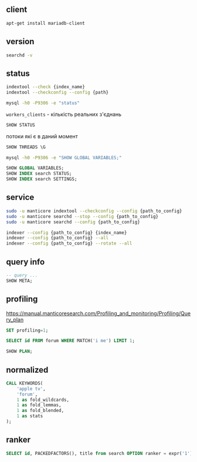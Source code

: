 ## client

```sh
apt-get install mariadb-client
```

## version

```sh
searchd -v
```

## status

```sh
indextool --check {index_name}
indextool --checkconfig --config {path}
```

```sh
mysql -h0 -P9306 -e "status"
```

`workers_clients` -  кількість реальних з'єднань
```sql
SHOW STATUS
```

потоки які є в даний момент
```sql
SHOW THREADS \G
```

```sh
mysql -h0 -P9306 -e "SHOW GLOBAL VARIABLES;"
```

```sql
SHOW GLOBAL VARIABLES;
SHOW INDEX search STATUS;
SHOW INDEX search SETTINGS;
```

## service

```sh
sudo -u manticore indextool --checkconfig --config {path_to_config}
sudo -u manticore searchd --stop --config {path_to_config}
sudo -u manticore searchd --config {path_to_config}

indexer --config {path_to_config} {index_name}
indexer --config {path_to_config} --all
indexer --config {path_to_config} --rotate --all
```

## query info

```sql
-- query ...
SHOW META;
```


## profiling

https://manual.manticoresearch.com/Profiling_and_monitoring/Profiling/Query_plan
```sql
SET profiling=1;

SELECT id FROM forum WHERE MATCH('i me') LIMIT 1;

SHOW PLAN;
```


## normalized

```sql
CALL KEYWORDS(
	'apple tv',
	'forum',
	1 as fold_wildcards,
	1 as fold_lemmas,
	1 as fold_blended,
	1 as stats
);
```

## ranker

```sql
SELECT id, PACKEDFACTORS(), title from search OPTION ranker = expr('1') \G;
```
